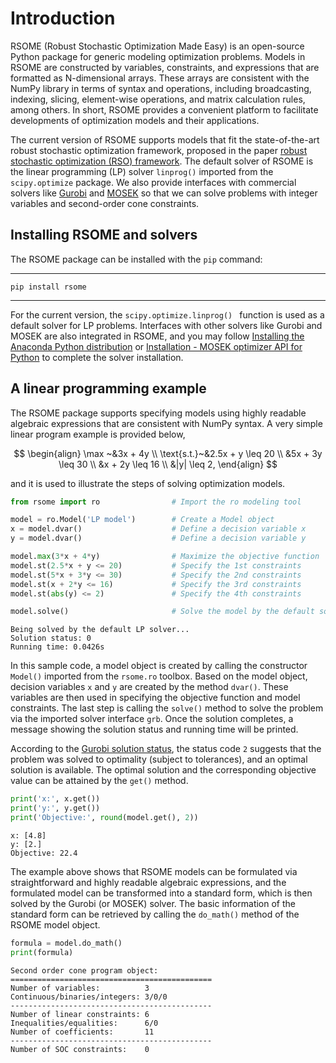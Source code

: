 <script src="https://cdn.mathjax.org/mathjax/latest/MathJax.js?config=TeX-AMS-MML_HTMLorMML" type="text/javascript"></script>

# Introduction

RSOME (Robust Stochastic Optimization Made Easy) is an open-source Python package for generic modeling optimization problems. Models in RSOME are constructed by variables, constraints, and expressions that are formatted as N-dimensional arrays. These arrays are consistent with the NumPy library in terms of syntax and operations, including broadcasting, indexing, slicing, element-wise operations, and matrix calculation rules, among others. In short, RSOME provides a convenient platform to facilitate developments of optimization models and their applications.

The current version of RSOME supports models that fit the state-of-the-art robust stochastic optimization framework, proposed in the paper [robust stochastic optimization (RSO) framework](https://pubsonline.informs.org/doi/abs/10.1287/mnsc.2020.3603?af=R). The default solver of RSOME is the linear programming (LP) solver `linprog()` imported from the `scipy.optimize` package. We also provide interfaces with commercial solvers like [Gurobi](https://www.gurobi.com/) and [MOSEK](https://www.mosek.com/) so that we can solve problems with integer variables and second-order cone constraints.  


## Installing RSOME and solvers

The RSOME package can be installed with the <code>pip</code> command:

***

`pip install rsome`

***

For the current version, the `scipy.optimize.linprog() ` function is used as a default solver for LP problems. Interfaces with other solvers like Gurobi and MOSEK are also integrated in RSOME, and you may follow [Installing the Anaconda Python distribution](https://www.gurobi.com/documentation/9.0/quickstart_mac/ins_the_anaconda_python_di.html) or [Installation - MOSEK optimizer API for Python](https://docs.mosek.com/9.2/pythonapi/install-interface.html) to complete the solver installation.


## A linear programming example

The RSOME package supports specifying models using highly readable algebraic expressions that are consistent with NumPy syntax. A very simple linear program example is provided below,

$$
\begin{align}
\max ~&3x + 4y \\
\text{s.t.}~&2.5x + y \leq 20 \\
&5x + 3y \leq 30 \\
&x + 2y \leq 16 \\
&|y| \leq 2,
\end{align}
$$

and it is used to illustrate the steps of solving optimization models.


```python
from rsome import ro                # Import the ro modeling tool

model = ro.Model('LP model')        # Create a Model object
x = model.dvar()                    # Define a decision variable x
y = model.dvar()                    # Define a decision variable y

model.max(3*x + 4*y)                # Maximize the objective function
model.st(2.5*x + y <= 20)           # Specify the 1st constraints
model.st(5*x + 3*y <= 30)           # Specify the 2nd constraints
model.st(x + 2*y <= 16)             # Specify the 3rd constraints
model.st(abs(y) <= 2)               # Specify the 4th constraints

model.solve()                       # Solve the model by the default solver
```

    Being solved by the default LP solver...
    Solution status: 0
    Running time: 0.0426s


In this sample code, a model object is created by calling the constructor <code>Model()</code> imported from the <code>rsome.ro</code> toolbox. Based on the model object, decision variables <code>x</code> and <code>y</code> are created by the method <code>dvar()</code>. These variables are then used in specifying the objective function and model constraints. The last step is calling the <code>solve()</code> method to solve the problem via the imported solver interface <code>grb</code>. Once the solution completes, a message showing the solution status and running time will be printed.

According to the [Gurobi solution status](https://www.gurobi.com/documentation/9.0/refman/optimization_status_codes.html), the status code <code>2</code> suggests that the problem was solved to optimality (subject to tolerances), and an optimal solution is available. The optimal solution and the corresponding objective value can be attained by the <code>get()</code> method.


```python
print('x:', x.get())
print('y:', y.get())
print('Objective:', round(model.get(), 2))
```

    x: [4.8]
    y: [2.]
    Objective: 22.4


The example above shows that RSOME models can be formulated via straightforward and highly readable algebraic expressions, and the formulated model can be transformed into a standard form, which is then solved by the Gurobi (or MOSEK) solver. The basic information of the standard form can be retrieved by calling the <code>do_math()</code> method of the RSOME model object.


```python
formula = model.do_math()
print(formula)
```

    Second order cone program object:
    =============================================
    Number of variables:          3
    Continuous/binaries/integers: 3/0/0
    ---------------------------------------------
    Number of linear constraints: 6
    Inequalities/equalities:      6/0
    Number of coefficients:       11
    ---------------------------------------------
    Number of SOC constraints:    0
